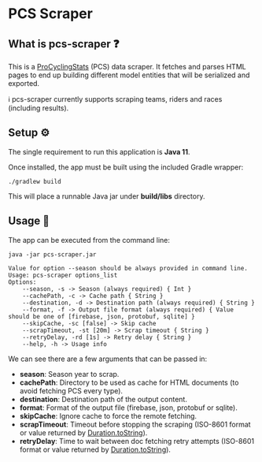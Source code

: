 # PCS Scraper

## What is pcs-scraper ❓

This is a [ProCyclingStats](https://www.procyclingstats.com/) (PCS) data scraper. It fetches and parses HTML pages to
end up building different model entities that will be serialized and exported.

ℹ️&nbsp;pcs-scraper currently supports scraping teams, riders and races (including results).

## Setup ⚙️

The single requirement to run this application is **Java 11**.

Once installed, the app must be built using the included Gradle wrapper:

```shell
./gradlew build
```

This will place a runnable Java jar under **build/libs** directory.

## Usage 📙

The app can be executed from the command line:

```shell
java -jar pcs-scraper.jar
```

```shell
Value for option --season should be always provided in command line.
Usage: pcs-scraper options_list
Options: 
    --season, -s -> Season (always required) { Int }
    --cachePath, -c -> Cache path { String }
    --destination, -d -> Destination path (always required) { String }
    --format, -f -> Output file format (always required) { Value should be one of [firebase, json, protobuf, sqlite] }
    --skipCache, -sc [false] -> Skip cache
    --scrapTimeout, -st [20m] -> Scrap timeout { String }
    --retryDelay, -rd [1s] -> Retry delay { String } 
    --help, -h -> Usage info
```

We can see there are a few arguments that can be passed in:

- **season**: Season year to scrap.
- **cachePath**: Directory to be used as cache for HTML documents (to avoid fetching PCS every type).
- **destination**: Destination path of the output content.
- **format**: Format of the output file (firebase, json, protobuf or sqlite).
- **skipCache**: Ignore cache to force the remote fetching.
- **scrapTimeout**: Timeout before stopping the scraping (ISO-8601 format or value returned by [Duration.toString](https://kotlinlang.org/api/latest/jvm/stdlib/kotlin.time/-duration/to-string.html)).
- **retryDelay**: Time to wait between doc fetching retry attempts (ISO-8601 format or value returned by [Duration.toString](https://kotlinlang.org/api/latest/jvm/stdlib/kotlin.time/-duration/to-string.html)).
